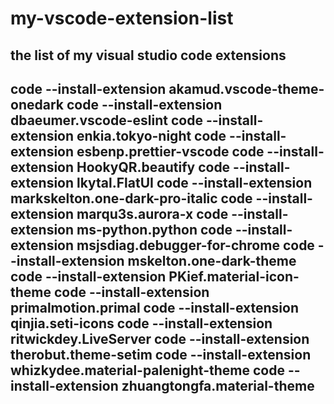 # my-vscode-extension-list
the list of my visual studio code extensions
-------
code --install-extension akamud.vscode-theme-onedark
code --install-extension dbaeumer.vscode-eslint
code --install-extension enkia.tokyo-night
code --install-extension esbenp.prettier-vscode
code --install-extension HookyQR.beautify
code --install-extension lkytal.FlatUI
code --install-extension markskelton.one-dark-pro-italic
code --install-extension marqu3s.aurora-x
code --install-extension ms-python.python
code --install-extension msjsdiag.debugger-for-chrome
code --install-extension mskelton.one-dark-theme
code --install-extension PKief.material-icon-theme
code --install-extension primalmotion.primal
code --install-extension qinjia.seti-icons
code --install-extension ritwickdey.LiveServer
code --install-extension therobut.theme-setim
code --install-extension whizkydee.material-palenight-theme
code --install-extension zhuangtongfa.material-theme
----
